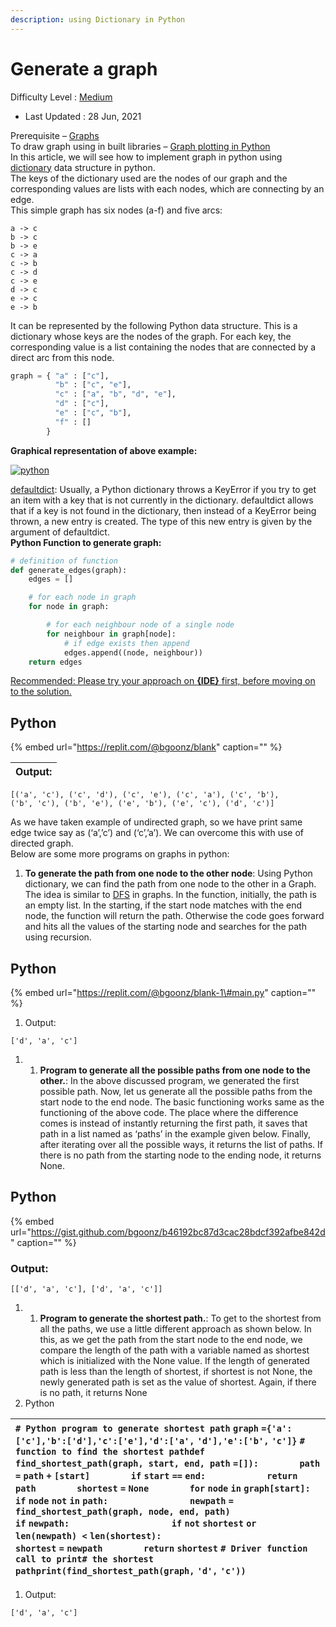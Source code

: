 ```yaml
---
description: using Dictionary in Python
---
```


# Generate a graph

Difficulty Level : [Medium](https://www.geeksforgeeks.org/medium/)

* Last Updated : 28 Jun, 2021

Prerequisite – [Graphs](https://www.geeksforgeeks.org/graph-and-its-representations/)  
To draw graph using in built libraries – [Graph plotting in Python](https://www.geeksforgeeks.org/graph-plotting-in-python-set-1/)  
In this article, we will see how to implement graph in python using [dictionary](https://www.geeksforgeeks.org/python-set-4-dictionary-keywords-python/) data structure in python.  
The keys of the dictionary used are the nodes of our graph and the corresponding values are lists with each nodes, which are connecting by an edge.  
This simple graph has six nodes \(a-f\) and five arcs:

```text
a -> c
b -> c
b -> e
c -> a
c -> b
c -> d
c -> e
d -> c
e -> c
e -> b
```

It can be represented by the following Python data structure. This is a dictionary whose keys are the nodes of the graph. For each key, the corresponding value is a list containing the nodes that are connected by a direct arc from this node.

```python
graph = { "a" : ["c"],
          "b" : ["c", "e"],
          "c" : ["a", "b", "d", "e"],
          "d" : ["c"],
          "e" : ["c", "b"],
          "f" : []
        }
```

**Graphical representation of above example:**

[![python](https://media.geeksforgeeks.org/wp-content/uploads/python1.jpg)](https://media.geeksforgeeks.org/wp-content/uploads/python1.jpg)

[defaultdict](https://docs.python.org/2/library/collections.html#collections.defaultdict): Usually, a Python dictionary throws a KeyError if you try to get an item with a key that is not currently in the dictionary. defaultdict allows that if a key is not found in the dictionary, then instead of a KeyError being thrown, a new entry is created. The type of this new entry is given by the argument of defaultdict.  
**Python Function to generate graph:**

```python
# definition of function
def generate_edges(graph):
    edges = []

    # for each node in graph
    for node in graph:

        # for each neighbour node of a single node
        for neighbour in graph[node]:
            # if edge exists then append
            edges.append((node, neighbour))
    return edges
```

[Recommended: Please try your approach on **{IDE}** first, before moving on to the solution.](https://ide.geeksforgeeks.org/)

## Python

{% embed url="https://replit.com/@bgoonz/blank" caption="" %}

| Output: |
| :--- |


```text
[('a', 'c'), ('c', 'd'), ('c', 'e'), ('c', 'a'), ('c', 'b'), 
('b', 'c'), ('b', 'e'), ('e', 'b'), ('e', 'c'), ('d', 'c')]
```

As we have taken example of undirected graph, so we have print same edge twice say as \(‘a’,’c’\) and \(‘c’,’a’\). We can overcome this with use of directed graph.  
Below are some more programs on graphs in python:

1. **To generate the path from one node to the other node**:  Using Python dictionary, we can find the path from one node to the other in a Graph. The idea is similar to [DFS](https://www.geeksforgeeks.org/depth-first-traversal-for-a-graph/) in graphs.  In the function, initially, the path is an empty list. In the starting, if the start node matches with the end node, the function will return the path. Otherwise the code goes forward and hits all the values of the starting node and searches for the path using recursion.   

## Python

{% embed url="https://replit.com/@bgoonz/blank-1\#main.py" caption="" %}

1. Output:   

```text
['d', 'a', 'c']
```

1. 1. **Program to generate all the possible paths from one node to the other.**:  In the above discussed program, we generated the first possible path. Now, let us generate all the possible paths from the start node to the end node. The basic functioning works same as the functioning of the above code. The place where the difference comes is instead of instantly returning the first path, it saves that path in a list named as ‘paths’ in the example given below. Finally, after iterating over all the possible ways, it returns the list of paths. If there is no path from the starting node to the ending node, it returns None.   

## Python

{% embed url="https://gist.github.com/bgoonz/b46192bc87d3cac28bdcf392afbe842d" caption="" %}

### Output:

```text
[['d', 'a', 'c'], ['d', 'a', 'c']]
```

1. 1. **Program to generate the shortest path.**:  To get to the shortest from all the paths, we use a little different approach as shown below. In this, as we get the path from the start node to the end node, we compare the length of the path with a variable named as shortest which is initialized with the None value. If the length of generated path is less than the length of shortest, if shortest is not None, the newly generated path is set as the value of shortest. Again, if there is no path, it returns None   
2. Python

| `# Python program to generate shortest path`  `graph` `={'a':['c'],'b':['d'],'c':['e'],'d':['a',` `'d'],'e':['b',` `'c']}`  `# function to find the shortest pathdef` `find_shortest_path(graph, start, end, path` `=[]):        path` `=` `path` `+` `[start]        if` `start` `==` `end:            return` `path        shortest` `=` `None        for` `node` `in` `graph[start]:            if` `node` `not` `in` `path:                newpath` `=` `find_shortest_path(graph, node, end, path)                if` `newpath:                    if` `not` `shortest` `or` `len(newpath) <` `len(shortest):                        shortest` `=` `newpath        return` `shortest`          `# Driver function call to print# the shortest pathprint(find_shortest_path(graph,` `'d',` `'c'))` |
| :--- |


1. Output:   

```text
['d', 'a', 'c']
```

